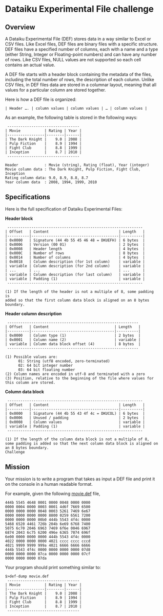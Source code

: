 # Dataiku Experimental File challenge

## Overview
A Dataiku Experimental File (DEF) stores data in a way similar to Excel or CSV files. Like Excel files, DEF files are binary files with a specific structure. DEF files have a specified number of columns, each with a name and a type (either String, Integer or Floating-point numbers) and can have any number of rows. Like CSV files, NULL values are not supported so each cell contains an actual value.

A DEF file starts with a header block containing the metadata of the files, including the total number of rows, the description of each column.
Unlike CSV files, in DEF files data are stored in a columnar layout, meaning that all values for a particular column are stored together.

Here is how a DEF file is organized:
```
| Header …. | column values | column values | … | column values |
```

As an example, the following table is stored in the following ways:
```
 ---------------------------------
| Movie           | Rating | Year |
|-----------------|--------|------|
| The Dark Knight |    9.0 | 2008 |
| Pulp Fiction    |    8.9 | 1994 |
| Fight Club      |    8.8 | 1999 |
| Inception       |    8.7 | 2010 |
 ---------------------------------
```

```
Header            : Movie (string), Rating (float), Year (integer)
Movie column data : The Dark Knight, Pulp Fiction, Fight Club, Inception
Rating column data: 9.0, 8.9, 8.8, 8.7
Year column data  : 2008, 1994, 1999, 2010
```

## Specifications
Here is the full specification of Dataiku Experimental Files:

**Header block**
```
 --------------------------------------------------------------
| Offset   | Content                                | Length   |
|----------|----------------------------------------|----------|
| 0x0000   | Signature (44 4b 55 45 46 48 = DKUEFH) | 6 bytes  |
| 0x0006   | Version (00 01)                        | 2 bytes  |
| 0x0008   | Header length                          | 4 bytes  |
| 0x000C   | Number of rows                         | 8 bytes  |
| 0x0014   | Number of columns                      | 4 bytes  |
| 0x0018   | Column description (for 1st column)    | variable | 
| variable | Column description (for 2nd column)    | variable |
| ...      | ...                                    | ...      |
| variable | Column description (for last column)   | variable |
| variable | Padding (1)                            | variable |
 -------------------------------------------------------------- 

(1) If the length of the header is not a multiple of 8, some padding is
added so that the first column data block is aligned on an 8 bytes boundary.
```

**Header column description**
```
 ------------------------------------------------------------ 
| Offset   | Content                              | Length   |
|----------|--------------------------------------|----------|
| 0x0000   | Column type (1)                      | 2 bytes  |
| 0x0001   | Column name (2)                      | variable |
| variable | Column data block offset (4)         | 8 bytes  |
 ------------------------------------------------------------ 

(1) Possible values are:
      01: String (utf8 encoded, zero-terminated)
      02: 64 bit integer number
      03: 64 bit floating number
(2) Column names are encoded in utf-8 and terminated with a zero
(3) Position, relative to the beginning of the file where values for this column are stored. 
```
 
**Column data block**
```
 -------------------------------------------------------------- 
| Offset   | Content                                | Length   |
|----------|----------------------------------------|----------|
| 0x0000   | Signature (44 4b 55 43 4f 4c = DKUCOL) | 6 bytes  |
| 0x0006   | Unused / padding                       | 2 bytes  |
| 0x0008   | Column values                          | variable |
| variable | Padding (1)                            | variable |
 -------------------------------------------------------------- 

(1) If the length of the column data block is not a multiple of 8, some padding is added so that the next column data block is aligned on an 8 bytes boundary. 
Challenge
```

## Mission

Your mission is to write a program that takes as input a DEF file and print it on the console in a human readable format.

For example, given the following [movie.def](https://github.com/dataiku/experimental-file-challenge/raw/master/movie.def) file, 
```
444b 5545 4648 0001 0000 0048 0000 0000
0000 0004 0000 0003 0001 4d6f 7669 6500
0000 0000 0000 0048 0003 5261 7469 6e67
0000 0000 0000 0000 8800 0259 6561 7200
0000 0000 0000 00b0 444b 5543 4f4c 0000
5468 6520 4461 726b 204b 6e69 6768 7400
5075 6c70 2046 6963 7469 6f6e 0046 6967
6874 2043 6c75 6200 496e 6365 7074 696f
6e00 0000 0000 0000 444b 5543 4f4c 0000
4022 0000 0000 0000 4021 cccc cccc cccd
4021 9999 9999 999a 4021 6666 6666 6666
444b 5543 4f4c 0000 0000 0000 0000 07d8
0000 0000 0000 07ca 0000 0000 0000 07cf
0000 0000 0000 07da
```

Your program should print something similar to:
```
$>def-dump movie.def
 ---------------------------------
| Movie           | Rating | Year |
|-----------------|--------|------|
| The Dark Knight |    9.0 | 2008 |
| Pulp Fiction    |    8.9 | 1994 |
| Fight Club      |    8.8 | 1999 |
| Inception       |    8.7 | 2010 |
 ---------------------------------
```
